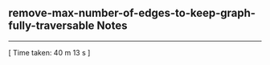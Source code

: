 <h2>remove-max-number-of-edges-to-keep-graph-fully-traversable Notes</h2><hr>[ Time taken: 40 m 13 s ]